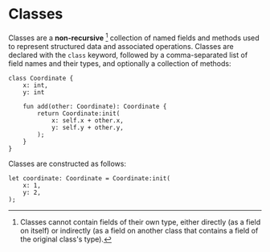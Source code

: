 # Classes

Classes are a **non-recursive** [^1] collection of named fields and methods used to represent structured data and associated operations. Classes are declared with the `class` keyword, followed by a comma-separated list of field names and their types, and optionally a collection of methods:

```kyanite
class Coordinate {
    x: int,
    y: int

    fun add(other: Coordinate): Coordinate {
        return Coordinate:init(
            x: self.x + other.x,
            y: self.y + other.y,
        );
    }
}
```

Classes are constructed as follows:

```kyanite
let coordinate: Coordinate = Coordinate:init(
    x: 1,
    y: 2,
);
```

[^1]: Classes cannot contain fields of their own type, either directly (as a field on itself) or indirectly (as a field on another class that contains a field of the original class's type).
